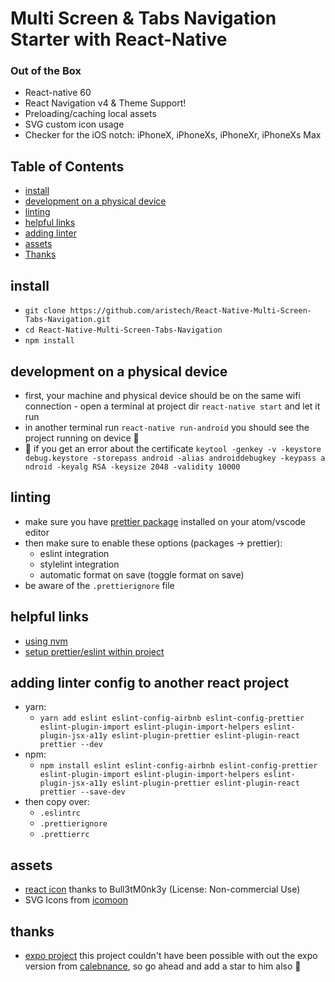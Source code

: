 # Multi Screen & Tabs Navigation Starter with React-Native

### Out of the Box

- React-native 60
- React Navigation v4 & Theme Support!
- Preloading/caching local assets
- SVG custom icon usage
- Checker for the iOS notch: iPhoneX, iPhoneXs, iPhoneXr, iPhoneXs Max

## Table of Contents

- [install](#install)
- [development on a physical device](#development-on-a-physical-device)
- [linting](#linting)
- [helpful links](#helpful-links)
- [adding linter](#adding-linter-config-to-another-react-project)
- [assets](#assets)
- [Thanks](#thanks)

## install

- `git clone https://github.com/aristech/React-Native-Multi-Screen-Tabs-Navigation.git`
- `cd React-Native-Multi-Screen-Tabs-Navigation`
- `npm install`

## development on a physical device

- first, your machine and physical device should be on the same wifi connection - open a terminal at project dir `react-native start` and let it run
- in another terminal run `react-native run-android` you should see the project running on device 🤗
- 🤔 if you get an error about the certificate `keytool -genkey -v -keystore debug.keystore -storepass android -alias androiddebugkey -keypass a ndroid -keyalg RSA -keysize 2048 -validity 10000`

## linting

- make sure you have [prettier package](https://atom.io/packages/prettier-atom) installed on your atom/vscode editor
- then make sure to enable these options (packages → prettier):
  - eslint integration
  - stylelint integration
  - automatic format on save (toggle format on save)
- be aware of the `.prettierignore` file

## helpful links

- [using nvm](https://davidwalsh.name/nvm)
- [setup prettier/eslint within project](https://blog.echobind.com/integrating-prettier-eslint-airbnb-style-guide-in-vscode-47f07b5d7d6a)

## adding linter config to another react project

- yarn:
  - `yarn add eslint eslint-config-airbnb eslint-config-prettier eslint-plugin-import eslint-plugin-import-helpers eslint-plugin-jsx-a11y eslint-plugin-prettier eslint-plugin-react prettier --dev`
- npm:
  - `npm install eslint eslint-config-airbnb eslint-config-prettier eslint-plugin-import eslint-plugin-import-helpers eslint-plugin-jsx-a11y eslint-plugin-prettier eslint-plugin-react prettier --save-dev`
- then copy over:
  - `.eslintrc`
  - `.prettierignore`
  - `.prettierrc`

## assets

- [react icon](https://imgbin.com/png/A5DaZgug/react-logo-javascript-front-and-back-ends-user-interface-png) thanks to Bull3tM0nk3y (License: Non-commercial Use)
- SVG Icons from [icomoon](https://icomoon.io)

## thanks

- [expo project](https://github.com/calebnance/expo-multi-screen-starter) this project couldn't have been possible with out the expo version from [calebnance](https://github.com/calebnance), so go ahead and add a star to him also 🤗
